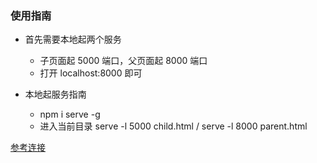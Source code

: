 ### 使用指南

- 首先需要本地起两个服务

  - 子页面起 5000 端口，父页面起 8000 端口
  - 打开 localhost:8000 即可

- 本地起服务指南
  - npm i serve -g
  - 进入当前目录 serve -l 5000 child.html / serve -l 8000 parent.html

[参考连接](https://www.jianshu.com/p/e558f4115c82)
